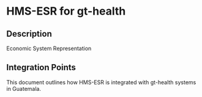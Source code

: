 # HMS-ESR for gt-health

## Description

Economic System Representation

## Integration Points

This document outlines how HMS-ESR is integrated with gt-health systems in Guatemala.
